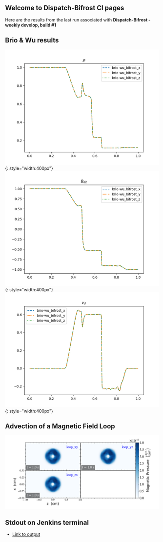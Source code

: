 ## Welcome to Dispatch-Bifrost CI pages 

Here are the results from the last run associated with 
**Dispatch-Bifrost - weekly develop, build #1**

## Brio & Wu results

  ![briowu-rho](img/brio-wu_test_rho.png){: style="width:400px"}
  ![briowu-bd2](img/brio-wu_test_bd2.png){: style="width:400px"}
  ![briowu-ud](img/brio-wu_test_ud.png){: style="width:400px"}


## Advection of a Magnetic Field Loop 

  ![loop-pb](img/magnetic_pressure_loop_multiplot_test.png)

## Stdout on Jenkins terminal
  - [Link to output](output_file.txt)
  


